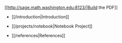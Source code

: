 [[http://sage.math.washington.edu:8123/|Build the PDF]]

 * [[/introduction|Introduction]]

 * [[/projects/notebook|Notebook Project]]

 * [[/references|References]]
